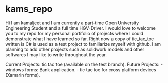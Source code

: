 # kams_repo
Hi I am kamaljeet and I am currently a part-time Open University Engineering Student and a full time HGV-Driver. 
I would love to welcome you to my repo for my personal portifolio of projects where I could demonstrate what I have learned so far.
Right now a copy of tic_tac_toe written is C# is used as a test project to familiarize myself with github.
I am planning to add other projects such as solidwork models and other softwares I may like to write throughout the year.

Current Projects: tic tac toe (available on the test branch).
Future Projects:  - windows forms: Bank application.
                  - tic tac toe for cross platform devices (Xamarin forms).
